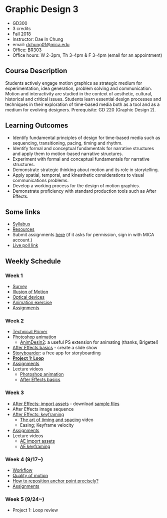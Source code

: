# Graphic Design 3

- GD300
- 3 credits
- Fall 2018
- Instructor: Dae In Chung
- email: [dchung01@mica.edu](mailto:dchung01@mica.edu)
- Office: BR303
- Office hours: W 2-3pm, Th 3-4pm & F 3-4pm (email for an appointment)

## Course Description
Students actively engage motion graphics as strategic medium for experimentation, idea generation, problem solving and communication. Motion and interactivity are studied in the context of aesthetic, cultural, historical and critical issues. Students learn essential design processes and techniques in their exploration of time-based media both as a tool and as a medium for evolving designers. Prerequisite: GD 220 (Graphic Design 2).

## Learning Outcomes
- Identify fundamental principles of design for time-based media such as sequencing, transitioning, pacing, timing and rhythm.
- Identify formal and conceptual fundamentals for narrative structures and apply them to motion-based narrative structures.
- Experiment with formal and conceptual fundamentals for narrative structures.
- Demonstrate strategic thinking about motion and its role in storytelling.
- Apply spatial, temporal, and kinesthetic considerations to visual communications problems.
- Develop a working process for the design of motion graphics.
- Demonstrate proficiency with standard production tools such as After Effects.

## Some links
- [Syllabus](files/MICA-18FA-GD3-Syllabus.pdf)
- [Resources](lectures/w1-resources.md)
- Submit assignments [here](https://drive.google.com/drive/folders/11Alawwm1PylFwDPTNyeQ9sK5X5vTC1Q4?usp=sharing) (if it asks for permission, sign in with MICA account.)
- [Live poll link](https://pollev.com/daechung096)

## Weekly Schedule

### Week 1
- [Survey](https://goo.gl/forms/iMuOGhEqM5g6AGZj1)
- [Illusion of Motion](lectures/w1-illusion-of-motion.md)
- [Optical devices](lectures/w1-optical-devices.md)
- [Animation exercise](lectures/w1-exercise.md)
- [Assignments](lectures/w1-assignments.md)

### Week 2
- [Technical Primer](lectures/w2-technical-primer.md)
- [Photoshop animation](lectures/w2-ps-animation.md)
  - [AnimDesin2](https://github.com/sbaril/Photoshop-Animation): a useful PS extension for animating (thanks, Brigette!)
- [After Effects basics](lectures/w2-ae-basics.md) - create a slide show
- [Storyboarder](https://wonderunit.com/storyboarder/): a free app for storyboarding
- **[Project 1: Loop](lectures/proj-loop.md)**
- [Assignments](lectures/w2-assignments.md)
- Lecture videos
  - [Photoshop animation](https://www.youtube.com/watch?v=uXP3qP5d8I0&index=2&list=PLpnblWsU0QoSkbFdTsYQhCf9Zm5MyvbEm&t=4s)
  - [After Effects basics](https://www.youtube.com/watch?v=NqjdU5fUHY8&list=PLpnblWsU0QoSkbFdTsYQhCf9Zm5MyvbEm&index=2)


### Week 3
- [After Effects: import assets](lectures/w3-ae-imports.md) - download [sample files](files/w3-files.zip)
- After Effects image sequence
- [After Effects: keyframing](lectures/w3-keyframes.md)
  - [The art of timing and spacing](https://ed.ted.com/lessons/animation-basics-the-art-of-timing-and-spacing-ted-ed) video
  - Easing; Keyframe velocity
- [Assignments](lectures/w3-assignments.md)
- Lecture videos
  - [AE import assets](https://www.youtube.com/watch?v=1Gv2SWwTHJ0&t=0s&list=PLpnblWsU0QoSkbFdTsYQhCf9Zm5MyvbEm&index=4)
  - [AE keyframing](https://www.youtube.com/watch?v=KYSpRDjRgJM&index=4&list=PLpnblWsU0QoSkbFdTsYQhCf9Zm5MyvbEm)

### Week 4 (9/17~)
- [Workflow](lectures/w4-workflow.md)
- [Quality of motion](lectures/w4-quality-of-motion.md)
- [How to reposition anchor point precisely?](lectures/w4-anchor-point.md)
- [Assignments](lectures/w4-assignments.md)

### Week 5 (9/24~)
- Project 1: Loop review

<!--
- **[Project 2: Animate Sound](lectures/proj-sound.md)**
- Common questions:
    - [How to make your video file size smaller?](lectures/w5-video-compression.md)
    - [How to re-link the missing videos?](lectures/w5-missing-videos.md)
- Composition exercises
- Shape layer tutorials:
    - https://www.youtube.com/watch?v=J3AWE_ePjNc (shape layer basics)
    - https://www.youtube.com/watch?v=wOZwzLgJw9o (repeater effect)
    - https://www.youtube.com/watch?v=IzpYNYzisL4 (Slim Jim animation tutorial)
    - https://www.youtube.com/watch?v=iLd-5x5KhyA (morphing in AE)
    - [Shape attributes and path operations](https://helpx.adobe.com/after-effects/using//shape-attributes-paint-operations-path.html#shape_attributes_paint_operations_and_path_operations_for_shape_layers)
- [Black Square White Square](lectures/w4-square-exercise.md) animation exercise
- [Assignments](lectures/w5-assignments.md)

### Week 6
- Share Love & Hate
- Storyboards review
- [Working with sound in AE](lectures/w6-ae-audio.md)
- [Assignments](lectures/w6-assignments.md)

### Week 7
- [What is motion design?](https://vimeo.com/blog/post/what-is-motion-design)
- Share Love & Hate cont'd
- AE Graph editor tutorials:
    - https://www.youtube.com/watch?v=wbyQ-VQfUtA
    - http://gph.is/1LZwLZe (easy ease graphs)
    - http://easings.net (different easing types)
- [Assignments](lectures/w7-assignments.md)

### Week 8
- Project 2 critique
- Rotoscoping
    - Photoshop
    - AE layer mask
    - AE Rotobrush
- Where to get stock images/videos?
    - http://archive.org
    - http://www.videocopilot.net (search "stock video" on blog.)
    - https://negativespace.co
    - http://flickr.com (use license filter)
- **[Project 3: Storytelling](lectures/proj-storytelling.md)**
- [Assignments](lectures/w8-assignments.md)

### Week 9
- Review Project 3 research materials
- AE type animation basics
- Type animation exercise
    - [Word as Image by Ji Lee](http://pleaseenjoy.com/projects/personal/word-as-image/)
    - Choose your favorite super hero/heroine character and animate their name. Your type, color, composition, motion decisions should reflect their personality. First, make a quick storyboard in PS/AI before you animate.
- [Assignments](lectures/w9-assignments.md)

### Week 10
- Review Proj 3 visual research/storyboards
- Visiting designer: [Jessica Svendsen](https://jessicasvendsen.com) (Wed, Nov.1st, 12–1pm, Brown 320)
- Assignments: revise the storyboards (pdf) and start production. Post work-in-progress materials (images and videos) on Google Drive.

### Week 11
- Review work-in-progress
- Assignment: 
    - Render out the 3d layer exercise and upload to G drive.
    - Keep working on the Project 3! Upload rough animation renders to G drive.
- [Next week review schedule](lectures/w11-next-week-review.md) (important!)

### Week 12
- Review work-in-progress in 2 groups (refer to the schedule above.)
- **[Project 4: Animated Book Cover Design](lectures/proj-book-cover.md)**
- [Assignments](lectures/w12-assignments.md)

### Week 13
*Thanksgiving break (no class)*

### Week 14
- Project 3 critique
- Project 4 draft review
- Assignment: Project 4 - choose one idea and present work-in-progress animation. Upload the video file on G-drive.

### Week 15
- Project 4 work-in-progress animation review
- AE Expressions
    - https://helpx.adobe.com/after-effects/using/expression-basics.html
    - http://www.schoolofmotion.com/after-effects-expressions-101/
    - http://motionscript.com
    - http://aescripts.com
- Assignment: Finish the project. Upload the files on G-drive.

### Week 16
- Project 4 critique

-->
